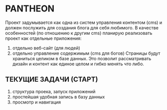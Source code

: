 PANTHEON
========

Проект задумывается как одна из систем управления контентом (cms) и 
должен послужить для создания блога для себя любимого. В качестве
особенностей (по отношению к другим cms) планирую реализовать
проект как отдельные приложения: 
1. отдельно веб-сайт (для людей)
2. отдельно управление содержимым (cms для богов)
Страницы будут храниться целиком в базе данных. Это позволит
рассматривать дизайн и контент как единое целом и гибко менять
что либо.


ТЕКУЩИЕ ЗАДАЧИ (СТАРТ)
----------------------

1. структура проека, запуск приложений
2. простейшая удобная запись в базу данных
3. просмотр и навигация
